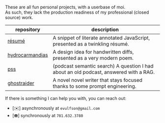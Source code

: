 These are all fun personal projects, with a userbase of moi.  
As such, they lack the production readiness of my professional (closed source) work.

repository | description
-----------|------------
[résumé][0] | A snippet of literate annotated JavaScript, presented as a twinkling résumé.
[hydrocarmandias][1] | A design idea for handwritten diffs, presented as a very modern poem.
[pss][2] | (podcast semantic search) A question I had about an old podcast, answered with a RAG.
[ghostraider][3] | A novel novel writer that stays focused thanks to some prompt engineering.

[0]: https://yegeniy.github.io/resume
[1]: https://yegeniy.github.io/hydrocarmandias
[2]: https://yegeniy.github.io/pss
[3]: https://yegeniy.github.io/ghostraider

If there is something I can help you with, you can reach out:
- [✉️] asynchronously at `evulfson@gmail.com`
- [☎️]  synchronously at `781.632.3780`

